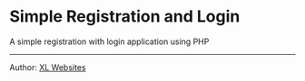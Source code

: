 # Simple Registration and Login
A simple registration with login application using PHP
***
Author: [XL Websites](https://www.xl-websites.com "Author's Homepage")
